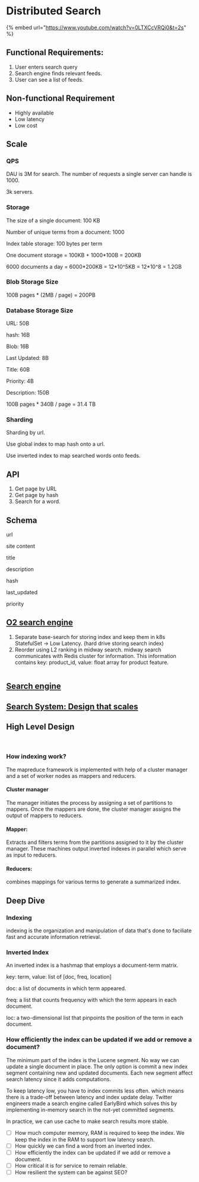 # Distributed Search

{% embed url="https://www.youtube.com/watch?v=0LTXCcVRQi0&t=2s" %}

## Functional Requirements:

1. User enters search query
2. Search engine finds relevant feeds.
3. User can see a list of feeds.

## Non-functional Requirement

* Highly available
* Low latency
* Low cost

## Scale

### QPS

DAU is 3M for search. The number of requests a single server can handle is 1000.

3k servers.

### Storage

The size of a single document: 100 KB

Number of unique terms from a document: 1000

Index table storage: 100 bytes per term

One document storage = 100KB + 1000\*100B = 200KB

6000 documents a day = 6000\*200KB = 12\*10^5KB = 12\*10^8 = 1.2GB

### Blob Storage Size

100B pages \* (2MB / page) = 200PB

### Database Storage Size

URL: 50B

hash: 16B

Blob: 16B

Last Updated: 8B

Title: 60B

Priority: 4B

Description: 150B

100B pages \* 340B / page = 31.4 TB

### Sharding

Sharding by url.

Use global index to map hash onto a url.

Use inverted index to map searched words onto feeds.



## API

1. Get page by URL
2. Get page by hash
3. Search for a word.

## Schema

url

site content

title&#x20;

description

hash

&#x20;last\_updated

priority



## [O2 search engine](https://betterprogramming.pub/how-we-built-o2-the-distributed-search-engine-based-on-apache-lucene-382e060a5328)

1. Separate base-search for storing index and keep them in k8s StatefulSet -> Low Latency. (hard drive storing search index)
2. Reorder using L2 ranking in midway search. midway search communicates with Redis cluster for information. This information contains key: product\_id, value: float array for product feature.



<figure><img src="../../.gitbook/assets/Screenshot 2023-11-23 at 8.15.45 AM.png" alt=""><figcaption></figcaption></figure>

## [Search engine](https://medium.com/double-pointer/system-design-interview-search-engine-edb66b64fd5e)

## [Search System: Design that scales](https://blog.devgenius.io/search-system-design-that-scales-2fdf407a2d34)

## High Level Design

<img src="../../.gitbook/assets/file.excalidraw (1) (1) (1) (1) (1) (1).svg" alt="" class="gitbook-drawing">

<img src="../../.gitbook/assets/file.excalidraw (1) (1) (1) (1) (1) (1) (1).svg" alt="" class="gitbook-drawing">

### How indexing work?

The mapreduce framework is implemented with help of a cluster manager and a set of worker nodes as mappers and reducers.

#### Cluster manager

The manager initiates the process by assigning a set of partitions to mappers. Once the mappers are done, the cluster manager assigns the output of mappers to reducers.

#### Mapper:

Extracts and filters terms from the partitions assigned to it by the cluster manager. These machines output inverted indexes in parallel which serve as input to reducers.

#### Reducers:

combines mappings for various terms to generate a summarized index.

## Deep Dive

### Indexing

indexing is the organization and manipulation of data that's done to faciliate fast and accurate information retrieval.

### Inverted Index

An inverted index is a hashmap that employs a document-term matrix.

key: term, value: list of \[doc, freq, location]

doc: a list of documents in which term appeared.

freq: a list that counts frequency with which the term appears in each document.

loc: a two-dimensional list that pinpoints the position of the term in each document.

### How efficiently the index can be updated if we add or remove a document?

The minimum part of the index is the Lucene segment. No way we can update a single document in place. The only option is commit a new index segment containing new and updated documents. Each new segment affect search latency since it adds computations.

To keep latency low, you have to index commits less often. which means there is a trade-off between latency and index update delay. Twitter engineers made a search engine called EarlyBird which solves this by implementing in-memory search in the not-yet committed segments.

In practice, we can use cache to make search results more stable.&#x20;

* [ ] How much computer memory, RAM is required to keep the index. We keep the index in the RAM to support low latency search.
* [ ] How quickly we can find a word from an inverted index.
* [ ] How efficiently the index can be updated if we add or remove a document.
* [ ] How critical it is for service to remain reliable.
* [ ] How resilient the system can be against SEO?
